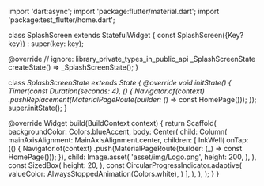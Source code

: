 import 'dart:async';
import 'package:flutter/material.dart';
import 'package:test_flutter/home.dart';

class SplashScreen extends StatefulWidget {
  const SplashScreen({Key? key}) : super(key: key);

  @override
  // ignore: library_private_types_in_public_api
  _SplashScreenState createState() => _SplashScreenState();
}

class _SplashScreenState extends State<SplashScreen> {
  @override
  void initState() {
    Timer(const Duration(seconds: 4), () {
      Navigator.of(context)
          .pushReplacement(MaterialPageRoute(builder: (_) => const HomePage()));
    });
    super.initState();
  }

  @override
  Widget build(BuildContext context) {
    return Scaffold(
      backgroundColor: Colors.blueAccent,
      body: Center(
        child: Column(
          mainAxisAlignment: MainAxisAlignment.center,
          children: [
            InkWell(
              onTap: (() {
                Navigator.of(context)
                    .push(MaterialPageRoute(builder: (_) => const HomePage()));
              }),
              child: Image.asset(
                'asset/img/Logo.png',
                height: 200,
              ),
            ),
            const SizedBox(
              height: 20,
            ),
            const CircularProgressIndicator.adaptive(
              valueColor: AlwaysStoppedAnimation<Color>(Colors.white),
            )
          ],
        ),
      ),
    );
  }
}

